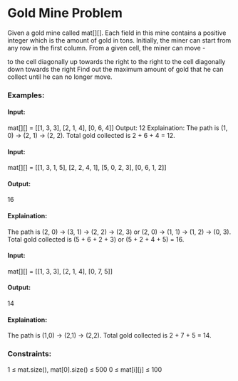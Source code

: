 # Gold Mine Problem
Given a gold mine called mat[][]. Each field in this mine contains a positive integer which is the amount of gold in tons. Initially, the miner can start from any row in the first column. From a given cell, the miner can move -

to the cell diagonally up towards the right
to the right
to the cell diagonally down towards the right
Find out the maximum amount of gold that he can collect until he can no longer move.

### Examples:
#### Input:
mat[][] = [[1, 3, 3], [2, 1, 4], [0, 6, 4]]
Output: 12
Explaination: The path is (1, 0) -> (2, 1) -> (2, 2). Total gold collected is 2 + 6 + 4 = 12.
#### Input:
mat[][] = [[1, 3, 1, 5], [2, 2, 4, 1], [5, 0, 2, 3], [0, 6, 1, 2]]
#### Output: 
16
#### Explaination:
The path is (2, 0) -> (3, 1) -> (2, 2) -> (2, 3) or (2, 0) -> (1, 1) -> (1, 2) -> (0, 3). 
Total gold collected is (5 + 6 + 2 + 3) or (5 + 2 + 4 + 5) = 16.

#### Input:
mat[][] = [[1, 3, 3], [2, 1, 4], [0, 7, 5]]
#### Output: 
14
#### Explaination:
The path is (1,0) -> (2,1) -> (2,2). Total gold collected is 2 + 7 + 5 = 14.

### Constraints:
1 ≤ mat.size(), mat[0].size() ≤ 500
0 ≤ mat[i][j] ≤ 100


